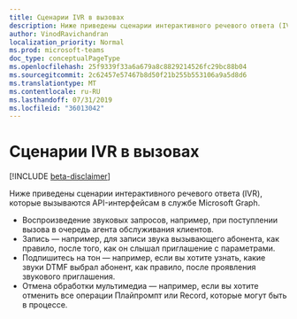 ```yaml
---
title: Сценарии IVR в вызовах
description: Ниже приведены сценарии интерактивного речевого ответа (IVR), которые вызываются API-интерфейсам в службе Microsoft Graph.
author: VinodRavichandran
localization_priority: Normal
ms.prod: microsoft-teams
doc_type: conceptualPageType
ms.openlocfilehash: 25f9339f33a6a679a8c8829214526fc29bc88b04
ms.sourcegitcommit: 2c62457e57467b8d50f21b255b553106a9a5d8d6
ms.translationtype: MT
ms.contentlocale: ru-RU
ms.lasthandoff: 07/31/2019
ms.locfileid: "36013042"
---
```

# <a name="ivr-scenarios-in-calls"></a>Сценарии IVR в вызовах

[!INCLUDE [beta-disclaimer](../../includes/beta-disclaimer.md)]

Ниже приведены сценарии интерактивного речевого ответа (IVR), которые вызываются API-интерфейсам в службе Microsoft Graph.

- Воспроизведение звуковых запросов, например, при поступлении вызова в очередь агента обслуживания клиентов.
- Запись — например, для записи звука вызывающего абонента, как правило, после того, как он слышал приглашение с параметрами.
- Подпишитесь на тон — например, если вы хотите узнать, какие звуки DTMF выбрал абонент, как правило, после проявления звукового приглашения.
- Отмена обработки мультимедиа — например, если вы хотите отменить все операции Плайпромпт или Record, которые могут быть в процессе.

